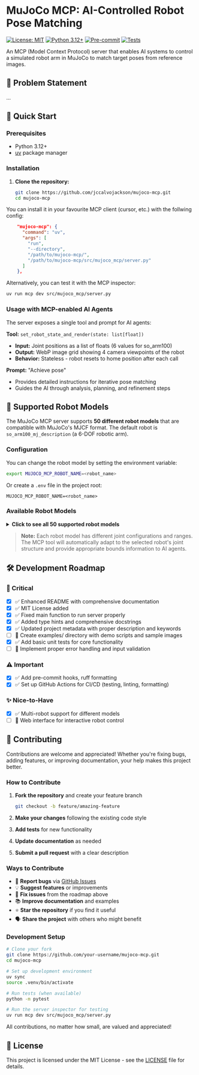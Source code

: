 # MuJoCo MCP: AI-Controlled Robot Pose Matching

[![License: MIT](https://img.shields.io/badge/License-MIT-yellow.svg)](https://opensource.org/licenses/MIT)
[![Python 3.12+](https://img.shields.io/badge/python-3.12+-blue.svg)](https://www.python.org/downloads/)
[![Pre-commit](https://github.com/jccalvojackson/mujoco-mcp/actions/workflows/pre-commit.yml/badge.svg)](https://github.com/jccalvojackson/mujoco-mcp/actions/workflows/pre-commit.yml)
[![Tests](https://github.com/jccalvojackson/mujoco-mcp/actions/workflows/tests.yml/badge.svg)](https://github.com/jccalvojackson/mujoco-mcp/actions/workflows/tests.yml)

An MCP (Model Context Protocol) server that enables AI systems to control a simulated robot arm in MuJoCo to match target poses from reference images.

## 🎯 Problem Statement

...

## 🚀 Quick Start

### Prerequisites
- Python 3.12+
- [uv](https://docs.astral.sh/uv/) package manager

### Installation

1. **Clone the repository:**
   ```bash
   git clone https://github.com/jccalvojackson/mujoco-mcp.git
   cd mujoco-mcp
   ```

You can install it in your favourite MCP client (cursor, etc.) with the follwing config:

```json
    "mujoco-mcp": {
      "command": "uv",
      "args": [
        "run",
        "--directory",
        "/path/to/mujoco-mcp/",
        "/path/to/mujoco-mcp/src/mujoco_mcp/server.py"
      ]
    },
```

Alternatively, you can test it with the MCP inspector:

```bash
uv run mcp dev src/mujoco_mcp/server.py
```

### Usage with MCP-enabled AI Agents

The server exposes a single tool and prompt for AI agents:

**Tool:** `set_robot_state_and_render(state: list[float])`
- **Input:** Joint positions as a list of floats (6 values for so_arm100)
- **Output:** WebP image grid showing 4 camera viewpoints of the robot
- **Behavior:** Stateless - robot resets to home position after each call

**Prompt:** "Achieve pose"
- Provides detailed instructions for iterative pose matching
- Guides the AI through analysis, planning, and refinement steps

## 🤖 Supported Robot Models

The MuJoCo MCP server supports **50 different robot models** that are compatible with MuJoCo's MJCF format. The default robot is `so_arm100_mj_description` (a 6-DOF robotic arm).

### Configuration

You can change the robot model by setting the environment variable:

```bash
export MUJOCO_MCP_ROBOT_NAME=<robot_name>
```

Or create a `.env` file in the project root:

```env
MUJOCO_MCP_ROBOT_NAME=<robot_name>
```

### Available Robot Models

<details>
<summary><strong>Click to see all 50 supported robot models</strong></summary>

| # | Robot Name | Type |
|---|------------|------|
| 1 | `a1_mj_description` | Quadruped |
| 2 | `ability_hand_mj_description` | Hand |
| 3 | `adam_lite_mj_description` | Humanoid |
| 4 | `aliengo_mj_description` | Quadruped |
| 5 | `allegro_hand_mj_description` | Hand |
| 6 | `aloha_mj_description` | Bimanual |
| 7 | `anymal_b_mj_description` | Quadruped |
| 8 | `anymal_c_mj_description` | Quadruped |
| 9 | `apollo_mj_description` | Humanoid |
| 10 | `arx_l5_mj_description` | Arm |
| 11 | `booster_t1_mj_description` | Humanoid |
| 12 | `cassie_mj_description` | Biped |
| 13 | `cf2_mj_description` | Drone |
| 14 | `dynamixel_2r_mj_description` | Arm |
| 15 | `elf2_mj_description` | Humanoid |
| 16 | `fr3_mj_description` | Arm |
| 17 | `g1_mj_description` | Humanoid |
| 18 | `gen3_mj_description` | Arm |
| 19 | `go1_mj_description` | Quadruped |
| 20 | `go2_mj_description` | Quadruped |
| 21 | `h1_mj_description` | Humanoid |
| 22 | `iiwa14_mj_description` | Arm |
| 23 | `jvrc_mj_description` | Humanoid |
| 24 | `leap_hand_mj_description` | Hand |
| 25 | `low_cost_robot_arm_mj_description` | Arm |
| 26 | `mujoco_humanoid_mj_description` | Humanoid |
| 27 | `n1_mj_description` | Humanoid |
| 28 | `op3_mj_description` | Humanoid |
| 29 | `panda_mj_description` | Arm |
| 30 | `piper_mj_description` | Arm |
| 31 | `robotiq_2f85_mj_description` | Gripper |
| 32 | `robotiq_2f85_v4_mj_description` | Gripper |
| 33 | `rsk_mj_description` | Arm |
| 34 | `sawyer_mj_description` | Arm |
| 35 | `shadow_dexee_mj_description` | Hand |
| 36 | `shadow_hand_mj_description` | Hand |
| 37 | `skydio_x2_mj_description` | Drone |
| 38 | `so_arm100_mj_description` | Arm (Default) |
| 39 | `so_arm101_mj_description` | Arm |
| 40 | `spot_mj_description` | Quadruped |
| 41 | `stretch_3_mj_description` | Mobile manipulator |
| 42 | `stretch_mj_description` | Mobile manipulator |
| 43 | `talos_mj_description` | Humanoid |
| 44 | `ur10e_mj_description` | Arm |
| 45 | `ur5e_mj_description` | Arm |
| 46 | `viper_mj_description` | Arm |
| 47 | `widow_mj_description` | Arm |
| 48 | `xarm7_mj_description` | Arm |
| 49 | `yam_mj_description` | Humanoid |
| 50 | `z1_mj_description` | Arm |

</details>

> **Note:** Each robot model has different joint configurations and ranges. The MCP tool will automatically adapt to the selected robot's joint structure and provide appropriate bounds information to AI agents.

## 🛠️ Development Roadmap

### 🚨 Critical
- [x] ✅ Enhanced README with comprehensive documentation
- [x] ✅ MIT License added
- [x] ✅ Fixed main function to run server properly
- [x] ✅ Added type hints and comprehensive docstrings
- [x] ✅ Updated project metadata with proper description and keywords
- [ ] 🔄 Create examples/ directory with demo scripts and sample images
- [x] ✅ Add basic unit tests for core functionality
- [ ] 🔄 Implement proper error handling and input validation

### ⚠️ Important
- [x] ✅ Add pre-commit hooks, ruff formatting
- [x] ✅ Set up GitHub Actions for CI/CD (testing, linting, formatting)

### ✨ Nice-to-Have
- [x] ✅ Multi-robot support for different models
- [ ] 🔄 Web interface for interactive robot control

## 🤝 Contributing

Contributions are welcome and appreciated! Whether you're fixing bugs, adding features, or improving documentation, your help makes this project better.

### How to Contribute

1. **Fork the repository** and create your feature branch
   ```bash
   git checkout -b feature/amazing-feature
   ```

2. **Make your changes** following the existing code style
3. **Add tests** for new functionality
4. **Update documentation** as needed
5. **Submit a pull request** with a clear description

### Ways to Contribute

- 🐛 **Report bugs** via [GitHub Issues](https://github.com/jccalvojackson/mujoco-mcp/issues)
- 💡 **Suggest features** or improvements
- 🔧 **Fix issues** from the roadmap above
- 📚 **Improve documentation** and examples
- ⭐ **Star the repository** if you find it useful
- 🗣️ **Share the project** with others who might benefit

### Development Setup

```bash
# Clone your fork
git clone https://github.com/your-username/mujoco-mcp.git
cd mujoco-mcp

# Set up development environment
uv sync
source .venv/bin/activate

# Run tests (when available)
python -m pytest

# Run the server inspector for testing
uv run mcp dev src/mujoco_mcp/server.py
```

All contributions, no matter how small, are valued and appreciated!

## 📄 License

This project is licensed under the MIT License - see the [LICENSE](LICENSE) file for details.
